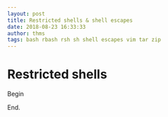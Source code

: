 ```yaml
---
layout: post
title: Restricted shells & shell escapes 
date: 2018-08-23 16:33:33
author: thms
tags: bash rbash rsh sh shell escapes vim tar zip 
---
```


# Restricted shells

Begin

End.

